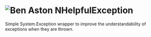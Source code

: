![Ben Aston](https://secure.gravatar.com/avatar/2a43432a33175c6bbe896da22dd6f6ee?s=140)
NHelpfulException
====

Simple System.Exception wrapper to improve the understandability of exceptions when they are thrown.